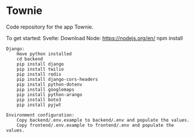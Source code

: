# Townie
Code repository for the app Townie.



To get started:
    Svelte: 
        Download Node: https://nodejs.org/en/
        npm install
        
    Django:
        Have python installed
        cd backend
        pip install django
        pip install twilio
        pip install redis
        pip install django-cors-headers
        pip install python-dotenv
        pip install googlemaps
        pip install python-arango
        pip install boto3
        pip install pyjwt

    Environment configuration:
        Copy backend/.env.example to backend/.env and populate the values.
        Copy frontend/.env.example to frontend/.env and populate the values.
